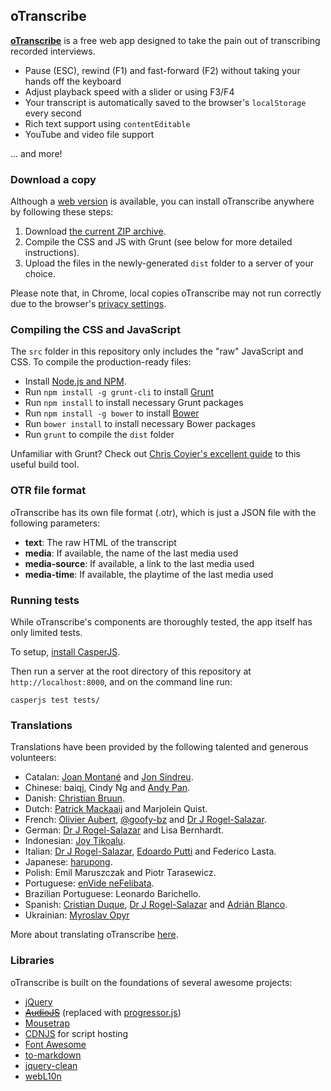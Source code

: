 ## oTranscribe

**[oTranscribe](http://oTranscribe.com/)** is a free web app designed to take the pain out of transcribing recorded interviews.

- Pause (ESC), rewind (F1) and fast-forward (F2) without taking your hands off the keyboard
- Adjust playback speed with a slider or using F3/F4
- Your transcript is automatically saved to the browser's `localStorage` every second
- Rich text support using `contentEditable`
- YouTube and video file support

... and more!


### Download a copy

Although a [web version](http://otranscribe.com/) is available, you can install oTranscribe anywhere by following these steps:

1. Download [the current ZIP archive](https://github.com/otranscribe/otranscribe/archive/master.zip).
2. Compile the CSS and JS with Grunt (see below for more detailed instructions).
3. Upload the files in the newly-generated `dist` folder to a server of your choice.

Please note that, in Chrome, local copies oTranscribe may not run correctly due to the browser's [privacy settings](http://programmers.stackexchange.com/questions/72435/why-is-google-blocking-users-from-accessing-their-local-file-system-in-chromium).

### Compiling the CSS and JavaScript

The `src` folder in this repository only includes the "raw" JavaScript and CSS. To compile the production-ready files:

- Install [Node.js and NPM](https://nodejs.org).
- Run `npm install -g grunt-cli` to install [Grunt](http://gruntjs.com)
- Run `npm install` to install necessary Grunt packages
- Run `npm install -g bower` to install [Bower](http://bower.io/#install-bower)
- Run `bower install` to install necessary Bower packages
- Run `grunt` to compile the `dist` folder

Unfamiliar with Grunt? Check out [Chris Coyier's excellent guide](http://24ways.org/2013/grunt-is-not-weird-and-hard/) to this useful build tool.

### OTR file format

oTranscribe has its own file format (.otr), which is just a JSON file with the following parameters:

* **text**: The raw HTML of the transcript
* **media**: If available, the name of the last media used
* **media-source**: If available, a link to the last media used
* **media-time**: If available, the playtime of the last media used

### Running tests

While oTranscribe's components are thoroughly tested, the app itself has only limited tests.

To setup, [install CasperJS](http://docs.casperjs.org/en/latest/installation.html).

Then run a server at the root directory of this repository at `http://localhost:8000`, and on the command line run:

    casperjs test tests/

### Translations

Translations have been provided by the following talented and generous volunteers:

*   Catalan: [Joan Montané](http://www.softcatala.org/wiki/Usuari:Jmontane) and [Jon Sindreu](https://twitter.com/jonsindreu).
*   Chinese: baiqj, Cindy Ng and [Andy Pan](https://github.com/andy0130tw).
*   Danish: [Christian Bruun](http://christianb.dk).
*   Dutch: [Patrick Mackaaij](http://www.eenmanierom.nl) and Marjolein Quist.
*   French: [Olivier Aubert](http://www.olivieraubert.net), [@goofy-bz](https://github.com/goofy-bz) and [Dr J Rogel-Salazar](http://quantumtunnel.wordpress.com).
*   German: [Dr J Rogel-Salazar](http://quantumtunnel.wordpress.com) and Lisa Bernhardt.
*   Indonesian: [Joy Tikoalu](mailto:joy.tikoalu@gmail.com).
*   Italian: [Dr J Rogel-Salazar](http://quantumtunnel.wordpress.com), [Edoardo Putti](http://edoput.it) and Federico Lasta.
*   Japanese: [harupong](http://blog.harupong.com).
*   Polish: Emil Maruszczak and Piotr Tarasewicz.
*   Portuguese: [enVide neFelibata](http://www.envidenefelibata.com).
*   Brazilian Portuguese: Leonardo Barichello.
*   Spanish: [Cristian Duque](https://github.com/crskkk), [Dr J Rogel-Salazar](http://quantumtunnel.wordpress.com) and [Adrián Blanco](https://twitter.com/AdrianBlancoR).
*   Ukrainian: [Myroslav Opyr](https://github.com/myroslav)

More about translating oTranscribe [here](https://github.com/oTranscribe/oTranscribe/wiki/Help-translate-oTranscribe).

### Libraries

oTranscribe is built on the foundations of several awesome projects:

- [jQuery](http://jquery.com)
- ~~[AudioJS](http://kolber.github.io/audiojs/)~~ (replaced with [progressor.js](https://github.com/ejb/progressor.js))
- [Mousetrap](http://craig.is/killing/mice)
- [CDNJS](http://cdnjs.com/) for script hosting
- [Font Awesome](http://fontawesome.io/)
- [to-markdown](https://github.com/domchristie/to-markdown)
- [jquery-clean](https://code.google.com/p/jquery-clean/)
- [webL10n](https://github.com/fabi1cazenave/webL10n)
